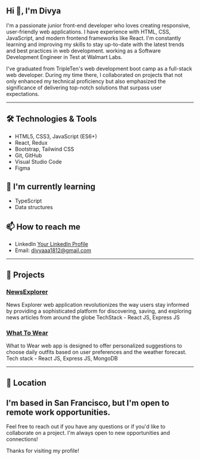 ## Hi 👋, I'm Divya 
I'm a passionate junior front-end developer who loves creating responsive, user-friendly web applications. I have experience with HTML, CSS, JavaScript, and modern frontend frameworks like React. I'm constantly learning and improving my skills to stay up-to-date with the latest trends and best practices in web development. working as a Software Development Engineer in Test at Walmart Labs.

I've graduated from TripleTen's web development boot camp as a full-stack web developer. During my time there, I collaborated on projects that not only enhanced my technical proficiency but also emphasized the significance of delivering top-notch solutions that surpass user expectations.

---

## 🛠️ Technologies & Tools

- HTML5, CSS3, JavaScript (ES6+)
- React, Redux
- Bootstrap, Tailwind CSS
- Git, GitHub
- Visual Studio Code
- Figma

## 🌱 I'm currently learning

- TypeScript
- Data structures
  
## 📫 How to reach me

- LinkedIn [Your LinkedIn Profile](https://www.linkedin.com/in/divyabharathibadugu/)
- Email: divyaaa1812@gmail.com
---
## 🚀 Projects

### [NewsExplorer](https://github.com/divyaaa1812/news-explorer-app-frontend)
News Explorer web application revolutionizes the way users stay informed by providing a sophisticated platform for discovering, saving, and exploring news articles from around the globe
TechStack - React JS, Express JS

### [What To Wear](https://github.com/divyaaa1812/se_project_react)
What to Wear web app is designed to offer personalized suggestions to choose daily outfits based on user preferences and the weather forecast.
Tech stack - React JS, Express JS, MongoDB

---
## 📍 Location

I'm based in San Francisco, but I'm open to remote work opportunities.
---
Feel free to reach out if you have any questions or if you'd like to collaborate on a project. I'm always open to new opportunities and connections!

Thanks for visiting my profile!
